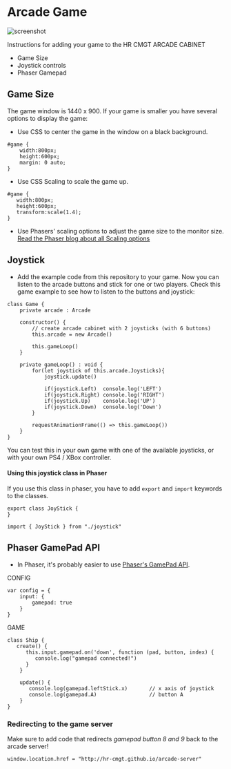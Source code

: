 # Arcade Game

![screenshot](./docs/images/screenshot.png)

Instructions for adding your game to the HR CMGT ARCADE CABINET

- Game Size
- Joystick controls
- Phaser Gamepad

## Game Size

The game window is 1440 x 900. If your game is smaller you have several options to display the game:

- Use CSS to center the game in the window on a black background.
```
#game {
    width:800px;
    height:600px;
    margin: 0 auto;
}
```
- Use CSS Scaling to scale the game up. 
```
#game {
   width:800px;
   height:600px;
   transform:scale(1.4);
}
```
- Use Phasers' scaling options to adjust the game size to the monitor size. [Read the Phaser blog about all Scaling options](https://phaser.io/phaser3/devlog/136)

## Joystick

- Add the example code from this repository to your game. Now you can listen to the arcade buttons and stick for one or two players. Check this game example to see how to listen to the buttons and joystick:

```
class Game {
    private arcade : Arcade

    constructor() {
        // create arcade cabinet with 2 joysticks (with 6 buttons)
        this.arcade = new Arcade()

        this.gameLoop()
    }

    private gameLoop() : void {
        for(let joystick of this.arcade.Joysticks){
            joystick.update()

            if(joystick.Left)  console.log('LEFT')
            if(joystick.Right) console.log('RIGHT')
            if(joystick.Up)    console.log('UP')
            if(joystick.Down)  console.log('Down')
        }

        requestAnimationFrame(() => this.gameLoop())
    }
}
```
You can test this in your own game with one of the available joysticks, or with your own PS4 / XBox controller.

#### Using this joystick class in Phaser

If you use this class in phaser, you have to add `export` and `import` keywords to the classes.

```
export class JoyStick {
}

import { JoyStick } from "./joystick"
```

## Phaser GamePad API

- In Phaser, it's probably easier to use [Phaser's GamePad API](http://labs.phaser.io/edit.html?src=src/input\gamepad\twin%20stick%20shooter.js). 

CONFIG
```
var config = {
    input: {
        gamepad: true
    }
}
```
GAME
```
class Ship {
   create() {
      this.input.gamepad.on('down', function (pad, button, index) {
         console.log("gamepad connected!")
      }
    }

    update() {
       console.log(gamepad.leftStick.x)       // x axis of joystick
       console.log(gamepad.A)                 // button A
    }
}
```

### Redirecting to the game server

Make sure to add code that redirects *gamepad button 8 and 9* back to the arcade server!
```
window.location.href = "http://hr-cmgt.github.io/arcade-server"
```
